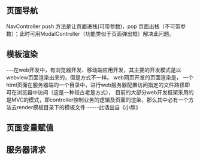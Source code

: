 ## 页面导航
NavController push 方法是让页面进栈(可带参数)，pop 页面出栈（不可带参数）；此时可用ModalController（功能类似于页面弹出框）解决此问题。



## 模板渲染 
---在web开发中，有浏览器开发、移动端应用开发，其主要的开发模式是以webview页面渲染出来的，但是方式不一样。
web网页开发的页面渲染是， 一个html页面在服务器端的一个目录中，进行web服务器配置访问指定的文件路径即可在浏览器中访问（这是一种较古老是方式），
目前的大部分web开发框架采用的是MVC的模式，即controller控制业务的逻辑及页面的渲染，那么其中必有一个方法去render模板目录下的模板文件
-----此话出自《小胖》

## 页面变量赋值

## 服务器请求

